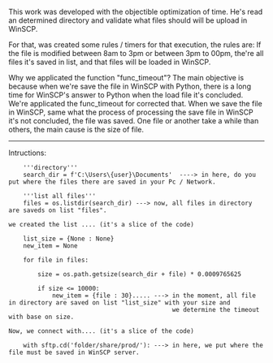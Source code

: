 This work was developed with the objectible optimization of time. He's read an determined directory and validate what files should will be upload in WinSCP.

For that, was created some rules / timers for that execution, the rules are:
    If the file is modified between 8am to 3pm or between 3pm to 00pm, the're all files it's saved in list, and that files will be loaded in WinSCP.

Why we applicated the function "func_timeout"?
    The main objective is because when we're save the file in WinSCP with Python, there is a long time for WinSCP's answer to Python when the load file it's concluded. We're applicated the func_timeout for corrected that. When we save the file in WinSCP, same what the process of processing the save file in WinSCP it's not concluded, the file was saved. One file or another take a while than others, the main cause is the size of file.

-------------------------------------------------------------------------------------------------------------------------------------------------

Intructions:

        '''directory'''
        search_dir = f'C:\Users\{user}\Documents'  ----> in here, do you put where the files there are saved in your Pc / Network.

        '''list all files'''
        files = os.listdir(search_dir) ---> now, all files in directory are saveds on list "files".

    we created the list .... (it's a slice of the code)

        list_size = {None : None}
        new_item = None

        for file in files:

            size = os.path.getsize(search_dir + file) * 0.0009765625

            if size <= 10000:
                new_item = {file : 30}..... ---> in the moment, all file in directory are saved on list "list_size" with your size and 
                                                 we determine the timeout with base on size.

    Now, we connect with.... (it's a slice of the code)

        with sftp.cd('folder/share/prod/'): ---> in here, we put where the file must be saved in WinSCP server.
